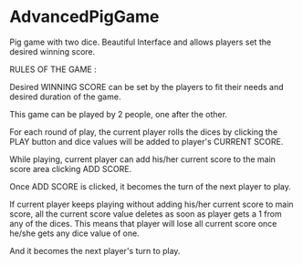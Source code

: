 # AdvancedPigGame
Pig game with two dice. Beautiful Interface and allows players set the desired winning score.

RULES OF THE GAME :

Desired WINNING SCORE can be set by the players to fit their needs and desired duration of the game.

This game can be played by 2 people, one after the other.


For each round of play, the current player rolls the dices by clicking the PLAY button and dice values will be added to player's CURRENT SCORE.


While playing, current player can add his/her current score to the main score area clicking ADD SCORE.


Once ADD SCORE is clicked, it becomes the turn of the next player to play.


If current player keeps playing without adding his/her current score to main score, all the current score value deletes as soon as player gets a 1 from any of the dices. This means that player will lose all current score once he/she gets any dice value of one.


And it becomes the next player's turn to play.


